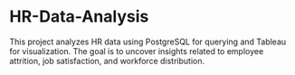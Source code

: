 # HR-Data-Analysis
This project analyzes HR data using PostgreSQL for querying and Tableau for visualization. The goal is to uncover insights related to employee attrition, job satisfaction, and workforce distribution.
